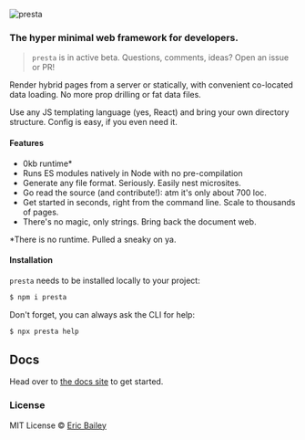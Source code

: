 ![presta](https://user-images.githubusercontent.com/4732330/96394098-cdbdf400-1186-11eb-8930-21748099a039.png)

### The hyper minimal web framework for developers.

> `presta` is in active beta. Questions, comments, ideas? Open an issue or PR!

Render hybrid pages from a server or statically, with convenient co-located data loading. No more prop drilling or fat data files.

Use any JS templating language (yes, React) and bring your own directory structure. Config is easy, if you even need it.

#### Features

- 0kb runtime*
- Runs ES modules natively in Node with no pre-compilation
- Generate any file format. Seriously. Easily nest microsites.
- Go read the source (and contribute!): atm it's only about 700 loc.
- Get started in seconds, right from the command line. Scale to thousands of pages.
- There's no magic, only strings. Bring back the document web.

*There is no runtime. Pulled a sneaky on ya.

#### Installation

`presta` needs to be installed locally to your project:

```bash
$ npm i presta
```

Don't forget, you can always ask the CLI for help:

```bash
$ npx presta help
```

## Docs

Head over to [the docs site](https://sure-thing.net/presta) to get started.

### License

MIT License © [Eric Bailey](https://estrattonbailey.com)
